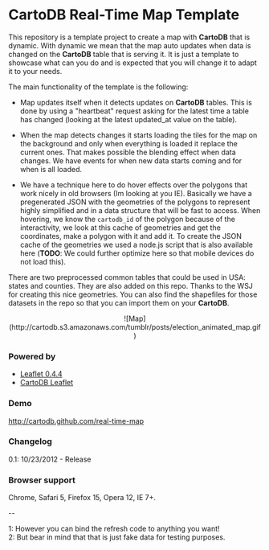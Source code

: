 CartoDB Real-Time Map Template
==============================

This repository is a template project to create a map with **CartoDB** that is dynamic. With dynamic we mean that the map auto updates when data is changed on the **CartoDB** table that is serving it. It is just a template to showcase what can you do and is expected that you will change it to adapt it to your needs.

The main functionality of the template is the following:

- Map updates itself when it detects updates on **CartoDB** tables. This is done by using a "heartbeat" request asking for the latest time a table has changed (looking at the latest updated_at value on the table).

- When the map detects changes it starts loading the tiles for the map on the background and only when everything is loaded it replace the current ones. That makes possible the blending effect when data changes. We have events for when new data starts coming and for when is all loaded.

- We have a technique here to do hover effects over the polygons that work nicely in old browsers (Im looking at you IE). Basically we have a pregenerated JSON with the geometries of the polygons to represent highly simplified and in a data structure that will be fast to access. When hovering, we know the ```cartodb_id``` of the polygon because of the interactivity, we look at this cache of geometries and get the coordinates, make a polygon with it and add it. To create the JSON cache of the geometries we used a node.js script that is also available here (**TODO**: We could further optimize here so that mobile devices do not load this).

There are two preprocessed common tables that could be used in USA: states and counties. They are also added on this repo. Thanks to the WSJ for creating this nice geometries. You can also find the shapefiles for those datasets in the repo so that you can import them on your **CartoDB**.

<div style="text-align:center">
![Map](http://cartodb.s3.amazonaws.com/tumblr/posts/election_animated_map.gif)
</div>

### Powered by

* [Leaflet 0.4.4](leafletjs.com)
* [CartoDB Leaflet](http://vizzuality.github.com/cartodb-leaflet)

### Demo

http://cartodb.github.com/real-time-map

### Changelog

0.1: 10/23/2012 - Release

### Browser support

Chrome, Safari 5, Firefox 15, Opera 12, IE 7+.

--

<span id="note-1">1</span>: However you can bind the refresh code to anything you want!    
<span id="note-2">2</span>: But bear in mind that that is just fake data for testing purposes.

